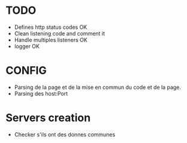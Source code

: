 # TODO
 - Defines http status codes                OK
 - Clean listening code and comment it
 - Handle multiples listeners				OK
 - logger									OK



# CONFIG
 - Parsing de la page et de la mise en commun du code et de la page.
 - Parsing des host:Port

# Servers creation
 - Checker s'ils ont des donnes communes